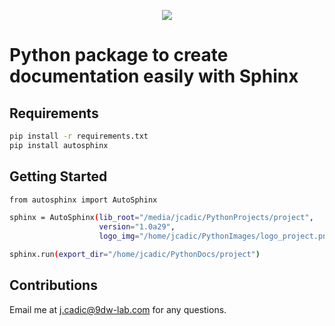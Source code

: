 <p align="center">
  <img src="https://raw.githubusercontent.com/JeanMaximilienCadic/autosphinx-python/master/img/autosphinx.png"/>
</p>

# Python package to create documentation easily with Sphinx

## Requirements
```bash
pip install -r requirements.txt
pip install autosphinx
```
## Getting Started


```bash
from autosphinx import AutoSphinx

sphinx = AutoSphinx(lib_root="/media/jcadic/PythonProjects/project",
                    version="1.0a29",
                    logo_img="/home/jcadic/PythonImages/logo_project.png")

sphinx.run(export_dir="/home/jcadic/PythonDocs/project")
```


## Contributions

Email me at j.cadic@9dw-lab.com for any questions.
